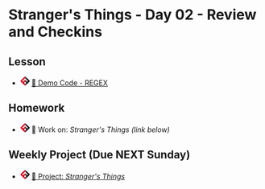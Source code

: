 # Stranger's Things - Day 02 - Review and Checkins

## Lesson
- ![FSA](/logo.png) [👾 Demo Code - REGEX](regex.js)

## Homework
- ![FSA](/logo.png) 🔬 Work on: *Stranger's Things (link below)*

## Weekly Project (Due NEXT Sunday)
- ![FSA](/logo.png) [🔬 Project: *Stranger's Things*](https://learn.fullstackacademy.com/workshop/5e8daec9be368c000405f864/landing)
